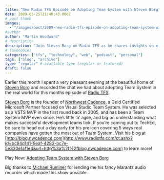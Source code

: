 ```yaml
---
title: "New Radio TFS Episode on Adopting Team System with Steven Borg"
date: 2009-03-25T21:40:43.000Z
# post thumb
images:
  - "/images/post/2009-new-radio-tfs-episode-on-adopting-team-system-with-steven-borg.jpg"
#author
author: "Martin Woodward"
# description
description: "Join Steven Borg on Radio TFS as he shares insights on effectively adopting Team System in real-world development teams."
# Taxonomies
categories: ["tfs", "technology", "web", "podcast", "personal"]
tags: ["blog", "archive"]
type: "regular" # available type (regular or featured)
draft: false
---
```

[](http://www.radiotfs.com/2009/03/25/AdoptingTeamSystemWithStevenBorg.aspx) Earlier this month I spent a very pleasant evening at the beautiful home of [Steven Borg](http://blog.nwcadence.com/) and recorded the chat we had about adopting Team System in the real world for this months episode of [Radio TFS](http://www.radiotfs.com).  

[Steven Borg](http://blog.nwcadence.com/) is the founder of [Northwest Cadence](http://www.nwcadence.com/), a Gold Certified Microsoft Partner focused on Visual Studio Team System.  He was selected as a VSTS MVP in the first round back in 2005, and has been a Team System MVP even since. He’s little ‘a’ agile, and big on understanding what makes successful development teams tick.  If you’re coming out to TechEd, be sure to head out a day early for his pre-con covering 5 ways real companies have gotten the most out of Team System.  Visit his blog at [http://blog.nwcadence.com](http://www.radiotfs.com/ct.ashx?id=bc94d141-9eaf-4283-bc7e-5e330e1af1e4&url=http%3a%2f%2fblog.nwcadence.com) to learn more!     

Play Now: [Adopting Team System with Steven Borg](http://www.radiotfs.com/ct.ashx?id=bc94d141-9eaf-4283-bc7e-5e330e1af1e4&url=http%3a%2f%2ffeedproxy.google.com%2f%7er%2fradiotfs%2f%7e5%2fi1-NQOtWtwk%2fradiotfs_018.mp3)   

Big thanks to [Michael Ruminer](http://www.radiotfs.com/ct.ashx?id=bc94d141-9eaf-4283-bc7e-5e330e1af1e4&url=http%3a%2f%2fmanicprogrammer.com%2fcs%2fblogs%2fmichaelruminer%2f) for lending me his fancy Marantz audio recorder which made this show possible.